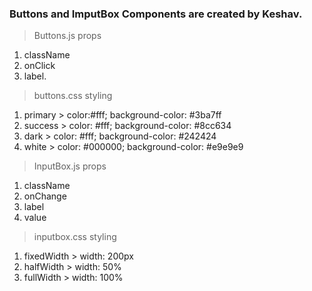 ### Buttons and ImputBox Components are created by Keshav.

> Buttons.js props  
1. className
2. onClick 
3. label.

> buttons.css styling 
1. primary > color:#fff; background-color: #3ba7ff 
2. success > color: #fff; background-color: #8cc634
3. dark > color: #fff; background-color: #242424 
4. white > color: #000000; background-color: #e9e9e9

> InputBox.js props 
1. className
2. onChange 
3. label
4. value

> inputbox.css styling
1. fixedWidth > width: 200px
2. halfWidth > width: 50%
3. fullWidth > width: 100%

